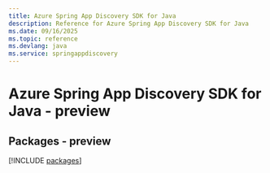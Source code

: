 ```yaml
---
title: Azure Spring App Discovery SDK for Java
description: Reference for Azure Spring App Discovery SDK for Java
ms.date: 09/16/2025
ms.topic: reference
ms.devlang: java
ms.service: springappdiscovery
---
```

# Azure Spring App Discovery SDK for Java - preview
## Packages - preview
[!INCLUDE [packages](spring-app-discovery-index.md)]